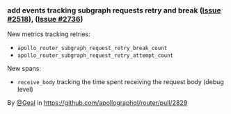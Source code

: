 ### add events tracking subgraph requests retry and break ([Issue #2518](https://github.com/apollographql/router/issues/2518)), ([Issue #2736](https://github.com/apollographql/router/issues/2736))

New metrics tracking retries:
- `apollo_router_subgraph_request_retry_break_count`
- `apollo_router_subgraph_request_retry_attempt_count`

New spans:
- `receive_body` tracking the time spent receiving the request body (debug level)

By [@Geal](https://github.com/Geal) in https://github.com/apollographql/router/pull/2829